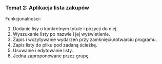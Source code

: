 ### Temat 2: Aplikacja lista zakupów


Funkcjonalności:
1. Dodanie lisy o konkretnym tytule i pozycji do niej.
2. Wyszukanie listy po nazwie i jej wyświetlenie.
3. Zapis i wczytywanie wydarzeń przy zamknięciu/otwarciu programu.
4. Zapis listy do pliku pod zadaną ścieżkę.
5. Usuwanie i edytowanie listy.
6. Jedna zaproponowane przez grupę.
